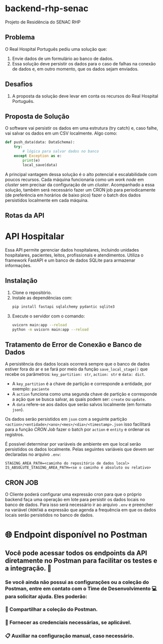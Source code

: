 # backend-rhp-senac
Projeto de Residência do SENAC RHP

## Problema

O Real Hospital Português pediu uma solução que:

1. Envie dados de um formulário ao banco de dados.
2. Essa solução deve persistir os dados para o caso de falhas na conexão de dados e, em outro momento, que os dados sejam enviados.

## Desafios

1. A proposta da solução deve levar em conta os recursos do Real Hospital Português.

## Proposta de Solução

O software vai persistir os dados em uma estrutura (try catch) e, caso falhe, vai salvar os dados em um CSV localmente. Algo como:
```python
def push_data(data: DataSchema):
    try:
        # lógica para salvar dados no banco
    except Exception as e:
        print(e)
        local_save(data)
```
A principal vantagem dessa solução é o alto potencial e escalabilidade com poucos recursos. Cada máquina funcionaria como um *work node* em *cluster* sem precisar da configuração de um *cluster*. Acompanhado a essa solução, também será necessário fazer um CRON job para periodicamente (de preferência em horários de baixo pico) fazer o batch dos dados persistidos localmente em cada máquina.

## Rotas da API


# API Hospitalar

Essa API permite gerenciar dados hospitalares, incluindo unidades hospitalares, pacientes, leitos, profissionais e atendimentos. Utiliza o framework FastAPI e um banco de dados SQLite para armazenar informações.

## Instalação

1. Clone o repositório.
2. Instale as dependências com:
   ```bash
   pip install fastapi sqlalchemy pydantic sqlite3
   ```
3. Execute o servidor com o comando:
   ```bash
   uvicorn main:app --reload
   python -m uvicorn main:app --reload
   ```

## Tratamento de Error de Conexão e Banco de Dados

A persistência dos dados locais ocorrerá sempre que o banco de dados estiver fora do ar e se fará por meio da função `save_local_stage()` que recebe os parâmetros: `key_partition: str`, `action: str` e `data: dict`.

- A `key_partition` é a chave de partição e corresponde a entidade, por exemplo: `paciente`
- A `action` funciona como uma segunda chave de partição e corresponde a ação que se busca salvar, as quais podem ser: `create` ou `update`.
- A `data` refere-se aos dados que serão salvos localmente (em formato `json`).

Os dados serão persistidos em `json` com a seguinte partição `<action>/<entidade>/<ano>/<mes>/<dia>/<timestamp>.json` isso facilitará para a função *CRON Job* fazer o batch por `action` e `entity` e ordenar os registros.

É possível determinar por variáveis de ambiente em que local serão persistidos os dados localmente. Pelas seguintes variáveis que devem ser declaradas no arquivo `.env`:
```
STAGING_AREA_PATH=<caminho do repositório de dados local>
IS_ABSOLUTE_STAGING_AREA_PATH=<se o caminho é absoluto ou relativo>
```

## CRON JOB

O Cliente poderá configurar uma expressão cron para que o próprio backend faça uma operação em lote para persistir os dados locais no banco de dados. Para isso será necessário ir ao arquivo `.env` e preencher na variável `CRONTAB` a expressão que agenda a frequência em que os dados locais serão persistidos no banco de dados.

# 🌐 Endpoint disponível no Postman

## Você pode acessar todos os endpoints da API diretamente no Postman para facilitar os testes e a integração. 🚀

### Se você ainda não possui as configurações ou a coleção do Postman, entre em contato com o Time de Desenvolvimento 💻 para solicitar ajuda. Eles poderão:

### 📩 Compartilhar a coleção do Postman.
### 🔑 Fornecer as credenciais necessárias, se aplicável.
### 📋 Auxiliar na configuração manual, caso necessário.